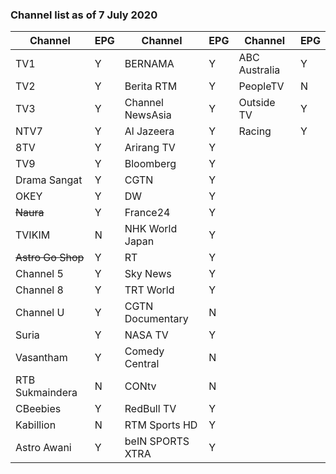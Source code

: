 ### Channel list as of 7 July 2020

|Channel|EPG|Channel|EPG|Channel|EPG|
|-|-|-|-|-|-|
|TV1|Y|BERNAMA|Y|ABC Australia|Y|
|TV2|Y|Berita RTM|Y|PeopleTV|N|
|TV3|Y|Channel NewsAsia|Y|Outside TV|Y|
|NTV7|Y|Al Jazeera|Y|Racing|Y|
|8TV|Y|Arirang TV|Y|
|TV9|Y|Bloomberg|Y|
|Drama Sangat|Y|CGTN|Y|
|OKEY|Y|DW|Y|
|~~Naura~~|Y|France24|Y|
|TVIKIM|N|NHK World Japan|Y|
|~~Astro Go Shop~~|Y|RT|Y|
|Channel 5|Y|Sky News|Y|
|Channel 8|Y|TRT World|Y|
|Channel U|Y|CGTN Documentary|N|
|Suria|Y|NASA TV|Y|
|Vasantham|Y|Comedy Central|N|
|RTB Sukmaindera|N|	CONtv|N|
|CBeebies|Y|RedBull TV|Y|
|Kabillion|N|RTM Sports HD|Y|
|Astro Awani|Y|beIN SPORTS XTRA|Y|
